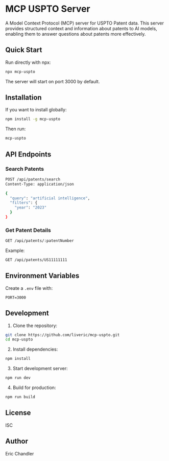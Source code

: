 # MCP USPTO Server

A Model Context Protocol (MCP) server for USPTO Patent data. This server provides structured context and information about patents to AI models, enabling them to answer questions about patents more effectively.

## Quick Start

Run directly with npx:

```bash
npx mcp-uspto
```

The server will start on port 3000 by default.

## Installation

If you want to install globally:

```bash
npm install -g mcp-uspto
```

Then run:

```bash
mcp-uspto
```

## API Endpoints

### Search Patents
```bash
POST /api/patents/search
Content-Type: application/json

{
  "query": "artificial intelligence",
  "filters": {
    "year": "2023"
  }
}
```

### Get Patent Details
```bash
GET /api/patents/:patentNumber
```

Example:
```bash
GET /api/patents/US11111111
```

## Environment Variables

Create a `.env` file with:

```
PORT=3000
```

## Development

1. Clone the repository:
```bash
git clone https://github.com/liveric/mcp-uspto.git
cd mcp-uspto
```

2. Install dependencies:
```bash
npm install
```

3. Start development server:
```bash
npm run dev
```

4. Build for production:
```bash
npm run build
```

## License

ISC

## Author

Eric Chandler